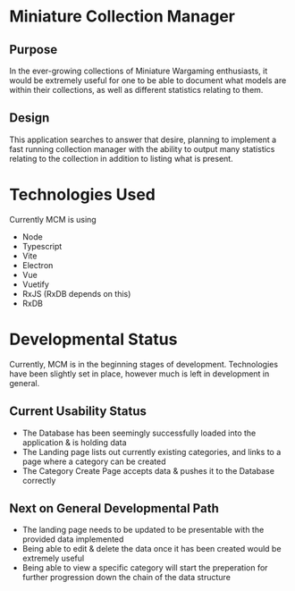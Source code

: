 # Miniature Collection Manager

## Purpose

In the ever-growing collections of Miniature Wargaming enthusiasts, it would be extremely useful for one to be able to document what models are within their collections, as well as different statistics relating to them. 

## Design

This application searches to answer that desire, planning to implement a fast running collection manager with the ability to output many statistics relating to the collection in addition to listing what is present.

# Technologies Used

Currently MCM is using

- Node
- Typescript
- Vite
- Electron
- Vue
- Vuetify
- RxJS (RxDB depends on this)
- RxDB

# Developmental Status

Currently, MCM is in the beginning stages of development. Technologies have been slightly set in place, however much is left in development in general.

## Current Usability Status

- The Database has been seemingly successfully loaded into the application & is holding data
- The Landing page lists out currently existing categories, and links to a page where a category can be created
- The Category Create Page accepts data & pushes it to the Database correctly

## Next on General Developmental Path

- The landing page needs to be updated to be presentable with the provided data implemented
- Being able to edit & delete the data once it has been created would be extremely useful
- Being able to view a specific category will start the preperation for further progression down the chain of the data structure